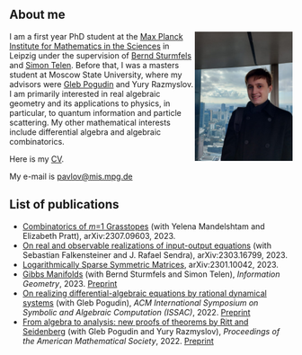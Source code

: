 ## About me

<img align="right" width="174" height="230" src="docs/assets/images/PH.jpg">

I am a first year PhD student at the [Max Planck Institute for Mathematics in the Sciences](https://www.mis.mpg.de/) in Leipzig under the supervision of [Bernd Sturmfels](https://math.berkeley.edu/~bernd/) and [Simon Telen](https://simontelen.webnode.page/). Before that, I was a masters student at Moscow State University, where my advisors were [Gleb Pogudin](http://www.lix.polytechnique.fr/Labo/Gleb.POGUDIN/) and Yury Razmyslov. I am primarily interested in real algebraic geometry and its applications to physics, in particular, to quantum information and particle scattering. My other mathematical interests include differential algebra and algebraic combinatorics.



Here is my [CV](https://dmmpavlov.github.io/CV_Pavlov_Jul23.pdf).

My e-mail is [pavlov@mis.mpg.de](mailto:pavlov@mis.mpg.de)

## List of publications
* [Combinatorics of *m*=1 Grasstopes](https://arxiv.org/abs/2307.09603) (with Yelena Mandelshtam and Elizabeth Pratt), arXiv:2307.09603, 2023.
* [On real and observable realizations of input-output equations](https://arxiv.org/abs/2303.16799) (with Sebastian Falkensteiner and J. Rafael Sendra), arXiv:2303.16799, 2023.
* [Logarithmically Sparse Symmetric Matrices](https://arxiv.org/abs/2301.10042), arXiv:2301.10042, 2023.
* [Gibbs Manifolds](https://doi.org/10.1007/s41884-023-00111-2) (with Bernd Sturmfels and Simon Telen), *Information Geometry*, 2023. [Preprint](https://arxiv.org/abs/2211.15490)
* [On realizing differential-algebraic equations by rational dynamical systems](https://doi.org/10.1145/3476446.3535492) (with Gleb Pogudin), *ACM International Symposium on Symbolic and Algebraic Computation
(ISSAC)*, 2022. [Preprint](https://arxiv.org/abs/2203.03555)
* [From algebra to analysis: new proofs of theorems by Ritt and Seidenberg](https://doi.org/10.1090/proc/16065) (with Gleb Pogudin and Yury Razmyslov), *Proceedings of the American Mathematical Society*, 2022. [Preprint](https://arxiv.org/abs/2107.03012)
